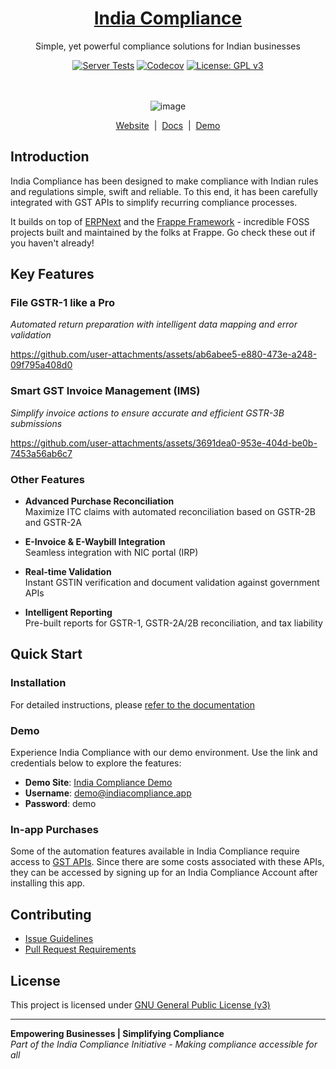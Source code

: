 <div align="center">

<h1><a href="https://indiacompliance.app">India Compliance</a></h1>

Simple, yet powerful compliance solutions for Indian businesses

[![Server Tests](https://github.com/resilient-tech/india-compliance/actions/workflows/server-tests.yml/badge.svg)](https://github.com/resilient-tech/india-compliance/actions/workflows/server-tests.yml)
[![Codecov](https://codecov.io/gh/resilient-tech/india-compliance/branch/develop/graph/badge.svg)](https://codecov.io/gh/resilient-tech/india-compliance)
[![License: GPL v3](https://img.shields.io/badge/License-GPLv3-blue.svg)](https://www.gnu.org/licenses/gpl-3.0)

<br><br>
![image](https://github.com/resilient-tech/india-compliance/assets/16315650/f442f922-acd4-4676-9ae6-494b09242bdf)

</div>

<div align="center">
 <a href="https://indiacompliance.app/">Website</a>
 &nbsp;|&nbsp;
 <a href="https://docs.indiacompliance.app/">Docs</a>
 &nbsp;|&nbsp;
<a href="https://india-compliance.frappe.cloud/app/gst-india">Demo</a>
</div>

## Introduction

India Compliance has been designed to make compliance with Indian rules and
regulations simple, swift and reliable. To this end, it has been carefully
integrated with GST APIs to simplify recurring compliance processes.

It builds on top of [ERPNext](https://github.com/frappe/erpnext) and the
[Frappe Framework](https://github.com/frappe/frappe) - incredible FOSS projects
built and maintained by the folks at Frappe. Go check these out if you haven't
already!

## Key Features

### File GSTR-1 like a Pro

 *Automated return preparation with intelligent data mapping and error validation*

<https://github.com/user-attachments/assets/ab6abee5-e880-473e-a248-09f795a408d0>

### Smart GST Invoice Management (IMS)

 *Simplify invoice actions to ensure accurate and efficient GSTR-3B submissions*

<https://github.com/user-attachments/assets/3691dea0-953e-404d-be0b-7453a56ab6c7>

### Other Features

- **Advanced Purchase Reconciliation**  
 Maximize ITC claims with automated reconciliation based on GSTR-2B and GSTR-2A

- **E-Invoice & E-Waybill Integration**  
  Seamless integration with NIC portal (IRP)

- **Real-time Validation**  
  Instant GSTIN verification and document validation against government APIs

- **Intelligent Reporting**  
  Pre-built reports for GSTR-1, GSTR-2A/2B reconciliation, and tax liability

## Quick Start

### Installation

For detailed instructions, please [refer to the documentation](https://docs.indiacompliance.app/docs/getting-started/installation)

### Demo

Experience India Compliance with our demo environment. Use the link and credentials below to explore the features:

- **Demo Site**: [India Compliance Demo](https://india-compliance.frappe.cloud/app/gst-india)
- **Username**: <demo@indiacompliance.app>
- **Password**: demo

### In-app Purchases

Some of the automation features available in India Compliance require access to [GST APIs](https://discuss.erpnext.com/t/introducing-india-compliance/86335#a-note-on-gst-apis-3). Since there are some costs associated with these APIs, they can be accessed by signing up for an India Compliance Account after installing this app.

## Contributing

- [Issue Guidelines](https://github.com/frappe/erpnext/wiki/Issue-Guidelines)
- [Pull Request Requirements](https://github.com/frappe/erpnext/wiki/Contribution-Guidelines)

## License

This project is licensed under [GNU General Public License (v3)](https://github.com/resilient-tech/india-compliance/blob/develop/license.txt)

---
**Empowering Businesses | Simplifying Compliance**\
*Part of the India Compliance Initiative - Making compliance
accessible for all*
